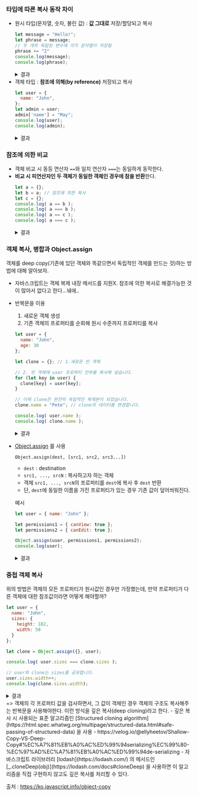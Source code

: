 ### 타입에 따른 복사 동작 차이
- 원시 타입(문자열, 숫자, 불린 값) : **값 그대로** 저장/할당되고 복사
  ```javascript
  let message = "Hello!";
  let phrase = message;
  // 두 개의 독립된 변수에 각각 문자열이 저장됨
  phrase += "2"
  console.log(message);
  console.log(phrase);
  ```
  <details>
    <summary>결과</summary>
    Hello!<br>
    Hello!2
  </details>
- 객체 타입 : **참조에 의해(by reference)** 저장되고 복사
  ```javascript
  let user = {
    name: "John",
  };
  let admin = user;
  admin['name'] = "May";
  console.log(user);
  console.log(admin);
  ```
  <details>
    <summary>결과</summary>
    {name: 'May'}<br>
    {name: 'May'}
  </details>

### 참조에 의한 비교
- 객체 비교 시 동등 연산자 `==`와 일치 연산자 `===`는 동일하게 동작한다.
- **비교 시 피연산자인 두 객체가 동일한 객체인 경우에 참을 반환**한다.
  ```javascript
  let a = {};
  let b = a; // 참조에 의한 복사
  let c = {};
  console.log( a == b );
  console.log( a === b );
  console.log( a == c );
  console.log( a === c );
  ```
  <details>
    <summary>결과</summary>
    true<br>
    true<br>
    false<br>
    false
  </details>

### 객체 복사, 병합과 Object.assign
객체를 deep copy(기존에 있던 객체와 똑같으면서 독립적인 객체를 만드는 것)하는 방법에 대해 알아보자.
- 자바스크립트는 객체 복제 내장 메서드를 지원X. 참조에 의한 복사로 해결가능한 것이 많아서 없다고 한다...눼에..
- 반복문을 이용
   1. 새로운 객체 생성
   2. 기존 객체의 프로퍼티를 순회해 원시 수준까지 프로퍼티를 복사
  ```javascript
  let user = {
    name: "John",
    age: 30
  };
  
  let clone = {}; // 1.새로운 빈 객체

  // 2. 빈 객체에 user 프로퍼티 전부를 복사해 넣습니다.
  for (let key in user) {
    clone[key] = user[key];
  }

  // 이제 clone은 완전히 독립적인 복제본이 되었습니다.
  clone.name = "Pete"; // clone의 데이터를 변경합니다.

  console.log( user.name );
  console.log( clone.name );
  ```
  <details>
    <summary>결과</summary>
    John<br>
    Pete
  </details>
- [Object.assign](https://developer.mozilla.org/ko/docs/Web/JavaScript/Reference/Global_Objects/Object/assign) 를 사용
  ```javacript
  Object.assign(dest, [src1, src2, src3...])
  ```
  - `dest` : destination
  - `src1, ..., srcN` : 복사하고자 하는 객체
  - 객체 `src1, ..., srcN`의 프로퍼티를 `dest`에 복사 후 `dest` 반환
  - 단, `dest`에 동일한 이름을 가진 프로퍼티가 있는 경우 기존 값이 덮어씌워진다. 
  
  예시
  ```javascript
  let user = { name: "John" };

  let permissions1 = { canView: true };
  let permissions2 = { canEdit: true };

  Object.assign(user, permissions1, permissions2);
  console.log(user);
  ```   
  <details>
    <summary>결과</summary>
    {name: 'John', canView: true, canEdit: true}
  </details>

### 중첩 객체 복사
위의 방법은 객체의 모든 프로퍼티가 원시값인 경우만 가정했는데, 만약 프로퍼티가 다른 객체에 대한 참조값이라면 어떻게 해야할까?
```javascript
let user = {
  name: "John",
  sizes: {
    height: 182,
    width: 50
  }
};

let clone = Object.assign({}, user);

console.log( user.sizes === clone.sizes );

// user와 clone는 sizes를 공유합니다.
user.sizes.width++;
console.log(clone.sizes.width);
```
<details>
  <summary>결과</summary>
  true (같은 객체).<br>
  51
</details>
=> 객체의 각 프로퍼티 값을 검사하면서, 그 값이 객체인 경우 객체의 구조도 복사해주는 반복문을 사용해야한다. 이런 방식을 깊은 복사(deep cloning)라고 한다.
- 깊은 복사 시 사용되는 표준 알고리즘인 [Structured cloning algorithm](https://html.spec.whatwg.org/multipage/structured-data.html#safe-passing-of-structured-data) 을 사용
  - https://velog.io/@ellyheetov/Shallow-Copy-VS-Deep-Copy#%EC%A7%81%EB%A0%AC%ED%99%94serializing%EC%99%80-%EC%97%AD%EC%A7%81%EB%A0%AC%ED%99%94de-serializing
- 자바스크립트 라이브러리 [lodash](https://lodash.com/) 의 메서드인 [_.cloneDeep(obj)](https://lodash.com/docs#cloneDeep) 을 사용하면 이 알고리즘을 직접 구현하지 않고도 깊은 복사를 처리할 수 있다.

출처 : https://ko.javascript.info/object-copy
